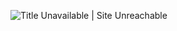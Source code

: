 ![Title Unavailable \| Site Unreachable](https://x.com/0317_hiroya/status/1941064808146858307?s=46)
